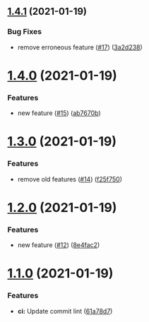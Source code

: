## [1.4.1](https://github.com/ryanwholey/auto-bump-test/compare/v1.4.0...v1.4.1) (2021-01-19)


### Bug Fixes

* remove erroneous feature ([#17](https://github.com/ryanwholey/auto-bump-test/issues/17)) ([3a2d238](https://github.com/ryanwholey/auto-bump-test/commit/3a2d23863f9615bf4183dda9bbb9d99da2b31af7))



# [1.4.0](https://github.com/ryanwholey/auto-bump-test/compare/v1.3.0...v1.4.0) (2021-01-19)


### Features

* new feature ([#15](https://github.com/ryanwholey/auto-bump-test/issues/15)) ([ab7670b](https://github.com/ryanwholey/auto-bump-test/commit/ab7670be22c4bdb86619c8d89c29c0dd4a34a678))



# [1.3.0](https://github.com/ryanwholey/auto-bump-test/compare/v1.2.0...v1.3.0) (2021-01-19)


### Features

* remove old features ([#14](https://github.com/ryanwholey/auto-bump-test/issues/14)) ([f25f750](https://github.com/ryanwholey/auto-bump-test/commit/f25f750ccc76c70181a51da048291587267b79f2))



# [1.2.0](https://github.com/ryanwholey/auto-bump-test/compare/v1.1.0...v1.2.0) (2021-01-19)


### Features

* new feature ([#12](https://github.com/ryanwholey/auto-bump-test/issues/12)) ([8e4fac2](https://github.com/ryanwholey/auto-bump-test/commit/8e4fac29d17db00b0a9846ee08091ee892a38c73))



# [1.1.0](https://github.com/ryanwholey/auto-bump-test/compare/61a78d78b7054ea17bd11005360cefc0b016c5be...v1.1.0) (2021-01-19)


### Features

* **ci:** Update commit lint ([61a78d7](https://github.com/ryanwholey/auto-bump-test/commit/61a78d78b7054ea17bd11005360cefc0b016c5be))



